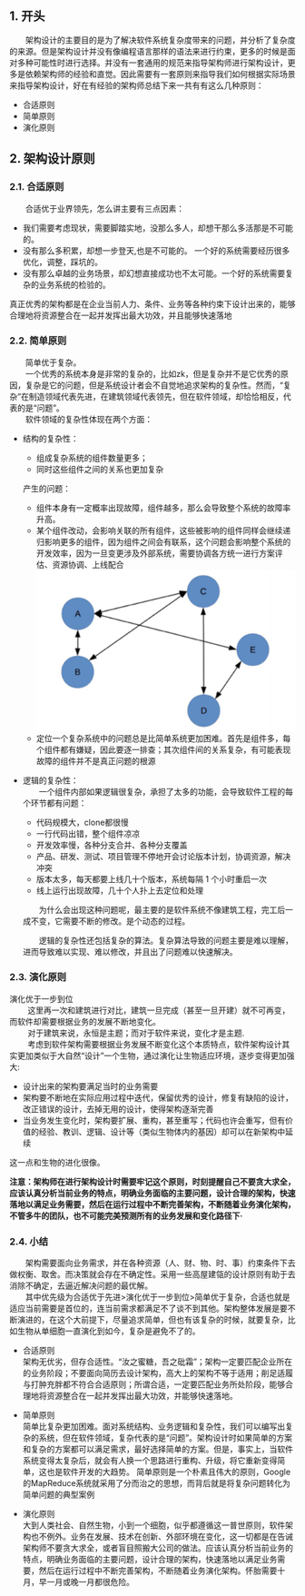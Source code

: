 ## 1. 开头
&emsp;&emsp;架构设计的主要目的是为了解决软件系统复杂度带来的问题，并分析了复杂度的来源。但是架构设计并没有像编程语言那样的语法来进行约束，更多的时候是面对多种可能性时进行选择。并没有一套通用的规范来指导架构师进行架构设计，更多是依赖架构师的经验和直觉。因此需要有一套原则来指导我们如何根据实际场景来指导架构设计，好在有经验的架构师总结下来一共有有这么几种原则：  
* 合适原则
* 简单原则
* 演化原则


## 2. 架构设计原则
### 2.1. 合适原则  
&emsp;&emsp;合适优于业界领先，怎么讲主要有三点因素： 
* 我们需要考虑现状，需要脚踏实地，没那么多人，却想干那么多活那是不可能的。   
* 没有那么多积累，却想一步登天,也是不可能的。 一个好的系统需要经历很多优化，调整，踩坑的。
* 没有那么卓越的业务场景，却幻想直接成功也不太可能。一个好的系统需要复杂的业务系统的检验的。  

真正优秀的架构都是在企业当前人力、条件、业务等各种约束下设计出来的，能够合理地将资源整合在一起并发挥出最大功效，并且能够快速落地  

### 2.2. 简单原则    
&emsp;&emsp;简单优于复杂。  
&emsp;&emsp;一个优秀的系统本身是非常的复杂的，比如zk，但是复杂并不是它优秀的原因，复杂是它的问题，但是系统设计者会不自觉地追求架构的复杂性。然而，“复杂”在制造领域代表先进，在建筑领域代表领先，但在软件领域，却恰恰相反，代表的是“问题”。  
&emsp;&emsp;软件领域的复杂性体现在两个方面：
* 结构的复杂性：
  * 组成复杂系统的组件数量更多；
  * 同时这些组件之间的关系也更加复杂  
  
  产生的问题：
  * 组件本身有一定概率出现故障，组件越多，那么会导致整个系统的故障率升高。
  * 某个组件改动，会影响关联的所有组件，这些被影响的组件同样会继续递归影响更多的组件，因为组件之间会有联系，这个问题会影响整个系统的开发效率，因为一旦变更涉及外部系统，需要协调各方统一进行方案评估、资源协调、上线配合  
  ![](组件复杂性.png)
  * 定位一个复杂系统中的问题总是比简单系统更加困难。首先是组件多，每个组件都有嫌疑，因此要逐一排查；其次组件间的关系复杂，有可能表现故障的组件并不是真正问题的根源
  
* 逻辑的复杂性：   
  &emsp;&emsp;一个组件内部如果逻辑很复杂，承担了太多的功能，会导致软件工程的每个环节都有问题：
  * 代码规模大，clone都很慢
  * 一行代码出错，整个组件凉凉
  * 开发效率慢，各种分支合并、各种分支覆盖
  * 产品、研发、测试、项目管理不停地开会讨论版本计划，协调资源，解决冲突
  * 版本太多，每天都要上线几十个版本，系统每隔 1 个小时重启一次
  * 线上运行出现故障，几十个人扑上去定位和处理  

    
  &emsp;&emsp;为什么会出现这种问题呢，最主要的是软件系统不像建筑工程，完工后一成不变，它需要不断的修改。是个动态的过程。  
     
  &emsp;&emsp;逻辑的复杂性还包括复杂的算法。复杂算法导致的问题主要是难以理解，进而导致难以实现、难以修改，并且出了问题难以快速解决。  

### 2.3. 演化原则  
演化优于一步到位  
&emsp; &emsp;这里再一次和建筑进行对比，建筑一旦完成（甚至一旦开建）就不可再变，而软件却需要根据业务的发展不断地变化。  
&emsp; &emsp;对于建筑来说，永恒是主题；而对于软件来说，变化才是主题.   
&emsp; &emsp;考虑到软件架构需要根据业务发展不断变化这个本质特点，软件架构设计其实更加类似于大自然“设计”一个生物，通过演化让生物适应环境，逐步变得更加强大:  
* 设计出来的架构要满足当时的业务需要
* 架构要不断地在实际应用过程中迭代，保留优秀的设计，修复有缺陷的设计，改正错误的设计，去掉无用的设计，使得架构逐渐完善
* 当业务发生变化时，架构要扩展、重构，甚至重写；代码也许会重写，但有价值的经验、教训、逻辑、设计等（类似生物体内的基因）却可以在新架构中延续  

这一点和生物的进化很像。  

**注意：架构师在进行架构设计时需要牢记这个原则，时刻提醒自己不要贪大求全，应该认真分析当前业务的特点，明确业务面临的主要问题，设计合理的架构，快速落地以满足业务需要，然后在运行过程中不断完善架构，不断随着业务演化架构，不管多牛的团队，也不可能完美预测所有的业务发展和变化路径下·**

### 2.4. 小结  
&emsp;&emsp;架构需要面向业务需求，并在各种资源（人、财、物、时、事）约束条件下去做权衡、取舍。而决策就会存在不确定性。采用一些高屋建瓴的设计原则有助于去消除不确定，去逼近解决问题的最优解。  
&emsp;&emsp;其中优先级为合适优于先进>演化优于一步到位>简单优于复杂，合适也就是适应当前需要是首位的，连当前需求都满足不了谈不到其他。架构整体发展是要不断演进的，在这个大前提下，尽量追求简单，但也有该复杂的时候，就要复杂，比如生物从单细胞一直演化到如今，复杂是避免不了的。 
* 合适原则  
  架构无优劣，但存合适性。“汝之蜜糖，吾之砒霜”；架构一定要匹配企业所在的业务阶段；不要面向简历去设计架构，高大上的架构不等于适用；削足适履与打肿充胖都不符合合适原则；所谓合适，一定要匹配业务所处阶段，能够合理地将资源整合在一起并发挥出最大功效，并能够快速落地。
* 简单原则  
  简单比复杂更加困难。面对系统结构、业务逻辑和复杂性，我们可以编写出复杂的系统，但在软件领域，复杂代表的是“问题”。架构设计时如果简单的方案和复杂的方案都可以满足需求，最好选择简单的方案。但是，事实上，当软件系统变得太复杂后，就会有人换一个思路进行重构、升级，将它重新变得简单，这也是软件开发的大趋势。 简单原则是一个朴素且伟大的原则，Google的MapReduce系统就采用了分而治之的思想，而背后就是将复杂问题转化为简单问题的典型案例 

* 演化原则  
  大到人类社会、自然生物，小到一个细胞，似乎都遵循这一普世原则，软件架构也不例外。业务在发展、技术在创新、外部环境在变化，这一切都是在告诫架构师不要贪大求全，或者盲目照搬大公司的做法。应该认真分析当前业务的特点，明确业务面临的主要问题，设计合理的架构，快速落地以满足业务需要，然后在运行过程中不断完善架构，不断随着业务演化架构。怀胎需要十月，早一月或晚一月都很危险。